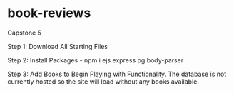 # book-reviews
Capstone 5


Step 1: Download All Starting Files

Step 2: Install Packages - npm i ejs express pg body-parser 

Step 3: Add Books to Begin Playing with Functionality. The database is not currently hosted so the site will load without any books available. 
